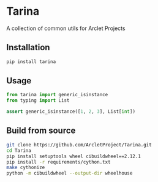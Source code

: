 # Tarina
A collection of common utils for Arclet Projects


## Installation

```bash
pip install tarina
```

## Usage

```python
from tarina import generic_isinstance
from typing import List

assert generic_isinstance([1, 2, 3], List[int])
```



## Build from source

```bash
git clone https://github.com/ArcletProject/Tarina.git
cd Tarina
pip install setuptools wheel cibuildwheel==2.12.1
pip install -r requirements/cython.txt
make cythonize
python -m cibuildwheel --output-dir wheelhouse
```